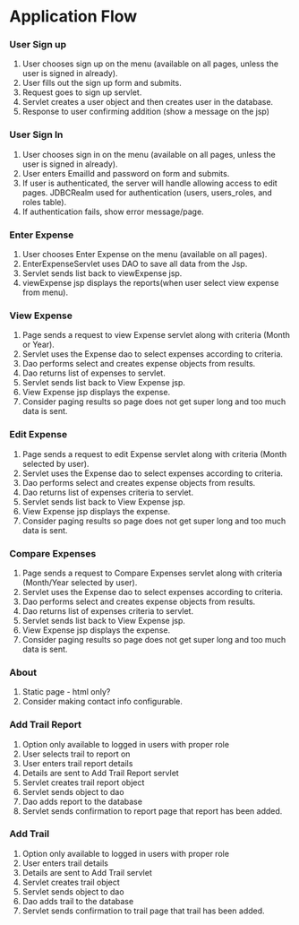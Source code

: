 # Application Flow


### User Sign up

1. User chooses sign up on the menu (available on all pages, unless the user 
is signed in already).
1. User fills out the sign up form and submits.
1. Request goes to sign up servlet.
1. Servlet creates a user object and then creates user in the database.
1. Response to user confirming addition (show a message on the jsp)

### User Sign In

1. User chooses sign in on the menu (available on all pages, unless the user 
is signed in already).
1. User enters EmailId and password on form and submits. 
1. If user is authenticated, the server will handle allowing access to edit 
pages.  JDBCRealm used for authentication (users, users_roles, and roles table).
1. If authentication fails, show error message/page.

### Enter Expense

1. User chooses Enter Expense on the menu (available on all pages).
1. EnterExpenseServlet uses DAO to save all data from the Jsp.
1. Servlet sends list back to viewExpense jsp.
1. viewExpense jsp displays the reports(when user select view expense from menu).

### View Expense

1. Page sends a request to view Expense servlet along with criteria 
(Month or Year).
1. Servlet uses the Expense dao to select expenses according to criteria.
1. Dao performs select and creates expense objects from results.
1. Dao returns list of expenses to servlet.
1. Servlet sends list back to View Expense jsp.
1. View Expense jsp displays the expense.
1. Consider paging results so page does not get super long and too much data 
is sent.

### Edit Expense

1. Page sends a request to edit Expense servlet along with criteria 
(Month selected by user).
1. Servlet uses the Expense dao to select expenses according to criteria.
1. Dao performs select and creates expense objects from results.
1. Dao returns list of expenses criteria to servlet.
1. Servlet sends list back to View Expense jsp.
1. View Expense jsp displays the expense.
1. Consider paging results so page does not get super long and too much data 
is sent.

### Compare Expenses

1. Page sends a request to Compare Expenses servlet along with criteria 
(Month/Year selected by user).
1. Servlet uses the Expense dao to select expenses according to criteria.
1. Dao performs select and creates expense objects from results.
1. Dao returns list of expenses criteria to servlet.
1. Servlet sends list back to View Expense jsp.
1. View Expense jsp displays the expense.
1. Consider paging results so page does not get super long and too much data 
is sent.

### About

1. Static page - html only? 
1. Consider making contact info configurable.

### Add Trail Report
1. Option only available to logged in users with proper role
1. User selects trail to report on
1. User enters trail report details
1. Details are sent to Add Trail Report servlet
1. Servlet creates trail report object
1. Servlet sends object to dao
1. Dao adds report to the database
1. Servlet sends confirmation to report page that report has been added.

### Add Trail 
1. Option only available to logged in users with proper role
1. User enters trail  details
1. Details are sent to Add Trail  servlet
1. Servlet creates trail  object
1. Servlet sends object to dao
1. Dao adds trail to the database
1. Servlet sends confirmation to trail page that trail has been added.








 